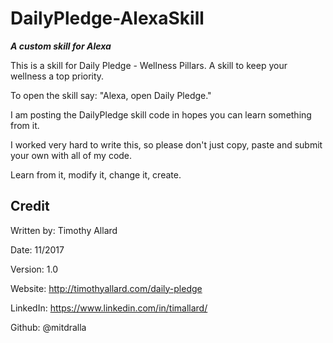 # DailyPledge-AlexaSkill
***A custom skill for Alexa***

 This is a skill for Daily Pledge - Wellness Pillars. A skill to keep your wellness a top priority.
 
 To open the skill say: "Alexa, open Daily Pledge."

 I am posting the DailyPledge skill code in hopes you can learn something from it.
 
 I worked very hard to write this, so please don't just copy, paste and submit your own with all of my code.
 
 Learn from it, modify it, change it, create.
 
 ## Credit
 Written by:  Timothy Allard
 
 Date:        11/2017
 
 Version:     1.0
 
 Website:     http://timothyallard.com/daily-pledge
 
 LinkedIn:    https://www.linkedin.com/in/timallard/
 
 Github:      @mitdralla
 
